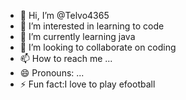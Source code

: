 - 👋 Hi, I’m @Telvo4365
- 👀 I’m interested in learning to code 
- 🌱 I’m currently learning java
- 💞️ I’m looking to collaborate on coding
- 📫 How to reach me ...
- 😄 Pronouns: ...
- ⚡ Fun fact:I love to play efootball

<!---
Telvo4365/Telvo4365 is a ✨ special ✨ repository because its `README.md` (this file) appears on your GitHub profile.
You can click the Preview link to take a look at your changes.
--->
